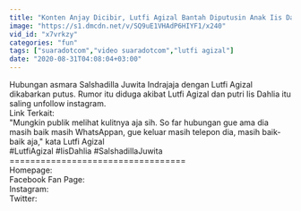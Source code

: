 ```yaml
---
title: "Konten Anjay Dicibir, Lutfi Agizal Bantah Diputusin Anak Iis Dahlia"
image: "https://s1.dmcdn.net/v/SQ9uE1VHAdP6HIYF1/x240"
vid_id: "x7vrkzy"
categories: "fun"
tags: ["suaradotcom","video suaradotcom","lutfi agizal"]
date: "2020-08-31T04:08:04+03:00"
---
```

Hubungan asmara Salshadilla Juwita Indrajaja dengan Lutfi Agizal dikabarkan putus. Rumor itu diduga akibat Lutfi Agizal dan putri Iis Dahlia itu saling unfollow instagram.  <br>Link Terkait:   <br>&quot;Mungkin publik melihat kulitnya aja sih. So far hubungan gue ama dia masih baik masih WhatsAppan, gue keluar masih telepon dia, masih baik-baik aja,&quot; kata Lutfi Agizal  <br>#LutfiAgizal #IisDahlia #SalshadillaJuwita  <br>==================================  <br>Homepage:   <br>Facebook Fan Page:   <br>Instagram:   <br>Twitter:  
